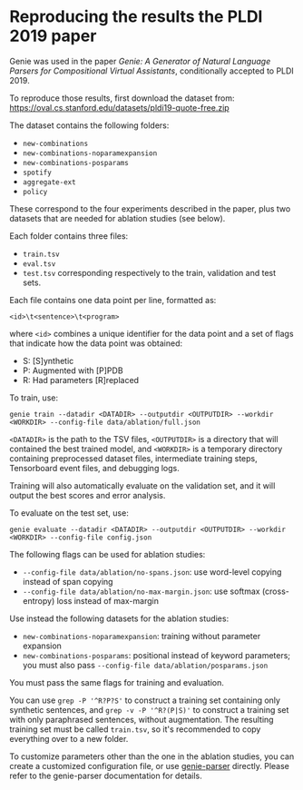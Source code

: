 # Reproducing the results the PLDI 2019 paper

Genie was used in the paper _Genie: A Generator of Natural Language Parsers for Compositional Virtual Assistants_,
conditionally accepted to PLDI 2019.

To reproduce those results, first download the dataset from:
<https://oval.cs.stanford.edu/datasets/pldi19-quote-free.zip>

The dataset contains the following folders:
- `new-combinations`
- `new-combinations-noparamexpansion`
- `new-combinations-posparams`
- `spotify`
- `aggregate-ext`
- `policy`

These correspond to the four experiments described in the paper, plus two datasets
that are needed for ablation studies (see below).

Each folder contains three files:
- `train.tsv`
- `eval.tsv`
- `test.tsv`
corresponding respectively to the train, validation and test sets.

Each file contains one data point per line, formatted as:
```
<id>\t<sentence>\t<program>
```
where `<id>` combines a unique identifier for the data point and a set of flags that
indicate how the data point was obtained:
- S: \[S\]ynthetic
- P: Augmented with \[P\]PDB
- R: Had parameters \[R\]replaced

To train, use:
```
genie train --datadir <DATADIR> --outputdir <OUTPUTDIR> --workdir <WORKDIR> --config-file data/ablation/full.json
```
`<DATADIR>` is the path to the TSV files, `<OUTPUTDIR>` is a directory that will
contained the best trained model, and `<WORKDIR>` is a temporary directory containing
preprocessed dataset files, intermediate training steps, Tensorboard event files,
and debugging logs.

Training will also automatically evaluate on the validation set, and it will output the best
scores and error analysis.

To evaluate on the test set, use:
```
genie evaluate --datadir <DATADIR> --outputdir <OUTPUTDIR> --workdir <WORKDIR> --config-file config.json
```

The following flags can be used for ablation studies:
- `--config-file data/ablation/no-spans.json`: use word-level copying instead of span copying
- `--config-file data/ablation/no-max-margin.json`: use softmax (cross-entropy) loss instead of max-margin

Use instead the following datasets for the ablation studies:
- `new-combinations-noparamexpansion`: training without parameter expansion
- `new-combinations-posparams`: positional instead of keyword parameters; you must also pass `--config-file data/ablation/posparams.json`

You must pass the same flags for training and evaluation.

You can use `grep -P '^R?P?S'` to construct a training set containing only synthetic sentences,
and `grep -v -P '^R?(P|S)'` to construct a training set with only paraphrased sentences,
without augmentation. The resulting training set must be called `train.tsv`, so it's recommended
to copy everything over to a new folder.

To customize parameters other than the one in the ablation studies, you
can create a customized configuration file, or use [genie-parser](https://github.com/Stanford-Mobisocial-IoT-Lab/genie-parser) directly.
Please refer to the genie-parser documentation for details.
